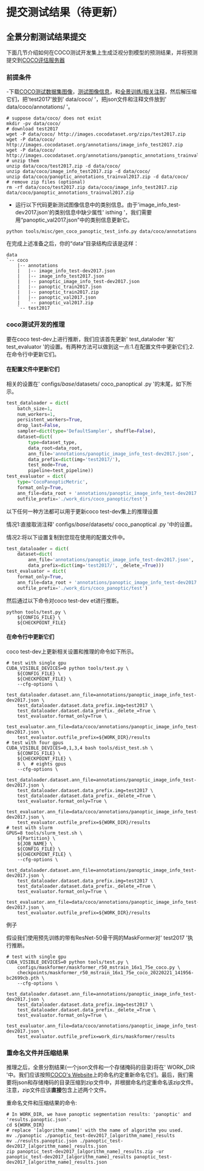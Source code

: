 # 提交测试结果（待更新）

## 全景分割测试结果提交

下面几节介绍如何在COCO测试开发集上生成泛视分割模型的预测结果，并将预测提交到[COCO评估服务器](https://competitions.codalab.org/competitions/19507)

### 前提条件 
-下载[COCO测试数据集图像](http://images.cocodataset.org/zips/test2017.zip)，[测试图像信息](http://images.cocodataset.org/annotations/image_info_test2017.zip)，和[全景训练/相关注释](http://images.cocodataset.org/annotations/panoptic_annotations_trainval2017.zip)，然后解压缩它们，把'test2017'放到' data/coco/ '，把json文件和注释文件放到' data/coco/annotations/ '。

```shell
# suppose data/coco/ does not exist
mkdir -pv data/coco/
# download test2017
wget -P data/coco/ http://images.cocodataset.org/zips/test2017.zip
wget -P data/coco/ http://images.cocodataset.org/annotations/image_info_test2017.zip
wget -P data/coco/ http://images.cocodataset.org/annotations/panoptic_annotations_trainval2017.zip
# unzip them
unzip data/coco/test2017.zip -d data/coco/
unzip data/coco/image_info_test2017.zip -d data/coco/
unzip data/coco/panoptic_annotations_trainval2017.zip -d data/coco/
# remove zip files (optional)
rm -rf data/coco/test2017.zip data/coco/image_info_test2017.zip data/coco/panoptic_annotations_trainval2017.zip
```

- 运行以下代码更新测试图像信息中的类别信息。由于'image_info_test-dev2017.json'的类别信息中缺少属性' isthing '，我们需要用“panoptic_val2017.json”中的类别信息更新它。

```shell
python tools/misc/gen_coco_panoptic_test_info.py data/coco/annotations
```

在完成上述准备之后，你的“data”目录结构应该是这样：

```text
data
`-- coco
    |-- annotations
    |   |-- image_info_test-dev2017.json
    |   |-- image_info_test2017.json
    |   |-- panoptic_image_info_test-dev2017.json
    |   |-- panoptic_train2017.json
    |   |-- panoptic_train2017.zip
    |   |-- panoptic_val2017.json
    |   `-- panoptic_val2017.zip
    `-- test2017
```

### coco测试开发的推理

要在coco test-dev上进行推断，我们应该首先更新' test_dataloder '和' test_evaluator '的设置。有两种方法可以做到这一点:1.在配置文件中更新它们;2. 在命令行中更新它们。

#### 在配置文件中更新它们

相关的设置在' configs/_base_/datasets/ coco_panoptical .py '的末尾，如下所示。

```python
test_dataloader = dict(
    batch_size=1,
    num_workers=1,
    persistent_workers=True,
    drop_last=False,
    sampler=dict(type='DefaultSampler', shuffle=False),
    dataset=dict(
        type=dataset_type,
        data_root=data_root,
        ann_file='annotations/panoptic_image_info_test-dev2017.json',
        data_prefix=dict(img='test2017/'),
        test_mode=True,
        pipeline=test_pipeline))
test_evaluator = dict(
    type='CocoPanopticMetric',
    format_only=True,
    ann_file=data_root + 'annotations/panoptic_image_info_test-dev2017.json',
    outfile_prefix='./work_dirs/coco_panoptic/test')
```

以下任何一种方法都可以用于更新coco test-dev集上的推理设置

情况1:直接取消注释' configs/_base_/datasets/ coco_panoptical .py '中的设置。

情况2:将以下设置复制到您现在使用的配置文件中。

```python
test_dataloader = dict(
    dataset=dict(
        ann_file='annotations/panoptic_image_info_test-dev2017.json',
        data_prefix=dict(img='test2017/', _delete_=True)))
test_evaluator = dict(
    format_only=True,
    ann_file=data_root + 'annotations/panoptic_image_info_test-dev2017.json',
    outfile_prefix='./work_dirs/coco_panoptic/test')
```

然后通过以下命令对coco test-dev et进行推断。

```shell
python tools/test.py \
    ${CONFIG_FILE} \
    ${CHECKPOINT_FILE}
```

#### 在命令行中更新它们

coco test-dev上更新相关设置和推理的命令如下所示。

```shell
# test with single gpu
CUDA_VISIBLE_DEVICES=0 python tools/test.py \
    ${CONFIG_FILE} \
    ${CHECKPOINT_FILE} \
    --cfg-options \
    test_dataloader.dataset.ann_file=annotations/panoptic_image_info_test-dev2017.json \
    test_dataloader.dataset.data_prefix.img=test2017 \
    test_dataloader.dataset.data_prefix._delete_=True \
    test_evaluator.format_only=True \
    test_evaluator.ann_file=data/coco/annotations/panoptic_image_info_test-dev2017.json \
    test_evaluator.outfile_prefix=${WORK_DIR}/results
# test with four gpus
CUDA_VISIBLE_DEVICES=0,1,3,4 bash tools/dist_test.sh \
    ${CONFIG_FILE} \
    ${CHECKPOINT_FILE} \
    8 \  # eights gpus
    --cfg-options \
    test_dataloader.dataset.ann_file=annotations/panoptic_image_info_test-dev2017.json \
    test_dataloader.dataset.data_prefix.img=test2017 \
    test_dataloader.dataset.data_prefix._delete_=True \
    test_evaluator.format_only=True \
    test_evaluator.ann_file=data/coco/annotations/panoptic_image_info_test-dev2017.json \
    test_evaluator.outfile_prefix=${WORK_DIR}/results
# test with slurm
GPUS=8 tools/slurm_test.sh \
    ${Partition} \
    ${JOB_NAME} \
    ${CONFIG_FILE} \
    ${CHECKPOINT_FILE} \
    --cfg-options \
    test_dataloader.dataset.ann_file=annotations/panoptic_image_info_test-dev2017.json \
    test_dataloader.dataset.data_prefix.img=test2017 \
    test_dataloader.dataset.data_prefix._delete_=True \
    test_evaluator.format_only=True \
    test_evaluator.ann_file=data/coco/annotations/panoptic_image_info_test-dev2017.json \
    test_evaluator.outfile_prefix=${WORK_DIR}/results
```

例子

假设我们使用预先训练的带有ResNet-50骨干网的MaskFormer对' test2017 '执行推断。

```shell
# test with single gpu
CUDA_VISIBLE_DEVICES=0 python tools/test.py \
    configs/maskformer/maskformer_r50_mstrain_16x1_75e_coco.py \
    checkpoints/maskformer_r50_mstrain_16x1_75e_coco_20220221_141956-bc2699cb.pth \
    --cfg-options \
    test_dataloader.dataset.ann_file=annotations/panoptic_image_info_test-dev2017.json \
    test_dataloader.dataset.data_prefix.img=test2017 \
    test_dataloader.dataset.data_prefix._delete_=True \
    test_evaluator.format_only=True \
    test_evaluator.ann_file=data/coco/annotations/panoptic_image_info_test-dev2017.json \
    test_evaluator.outfile_prefix=work_dirs/maskformer/results
```

### 重命名文件并压缩结果

推理之后，全景分割结果(一个json文件和一个存储掩码的目录)将在' WORK_DIR '中。我们应该按照[COCO's Website](https://cocodataset.org/#upload)上的命名约定重新命名它们。最后，我们需要将json和存储掩码的目录压缩到zip文件中，并根据命名约定重命名该zip文件。注意，zip文件应该**直接**包含上述两个文件。

重命名文件和压缩结果的命令:

```shell
# In WORK_DIR, we have panoptic segmentation results: 'panoptic' and 'results.panoptic.json'.
cd ${WORK_DIR}
# replace '[algorithm_name]' with the name of algorithm you used.
mv ./panoptic ./panoptic_test-dev2017_[algorithm_name]_results
mv ./results.panoptic.json ./panoptic_test-dev2017_[algorithm_name]_results.json
zip panoptic_test-dev2017_[algorithm_name]_results.zip -ur panoptic_test-dev2017_[algorithm_name]_results panoptic_test-dev2017_[algorithm_name]_results.json
```

